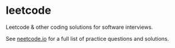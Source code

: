 # leetcode
Leetcode & other coding solutions for software interviews.

See [neetcode.io](https://neetcode.io) for a full list of practice questions and solutions.